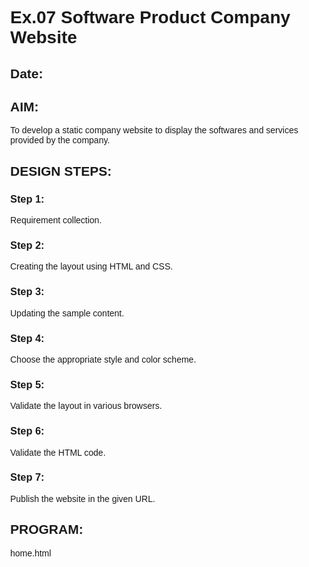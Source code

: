# Ex.07 Software Product Company Website
## Date:

## AIM:
To develop a static company website to display the softwares and services provided by the company.

## DESIGN STEPS:

### Step 1:
Requirement collection.

### Step 2:
Creating the layout using HTML and CSS.

### Step 3:
Updating the sample content.

### Step 4:
Choose the appropriate style and color scheme.

### Step 5:
Validate the layout in various browsers.

### Step 6:
Validate the HTML code.

### Step 7:
Publish the website in the given URL.

## PROGRAM:

home.html

<!DOCTYPE html>
<html lang="en">
<head>
    <meta charset="UTF-8">
    <meta name="viewport" content="width=device-width, initial-scale=1.0">
    <title>My Company</title>
    <style>
        body {
            margin: 0;
            font-family: Arial, sans-serif;
            background-image: url(https://img.freepik.com/free-vector/realistic-neon-lights-background_23-2148907367.jpg);
            background-size: cover;
        }

        header {
            background-color: rgba(51, 51, 51, 0.7); 
            color: #fff;
            padding: 10px 0;
            display: flex; 
            justify-content: space-between; 
            align-items: center; 
            font-family: 'verdana', 'verdana';
        }

        nav {
            overflow: hidden;
            background-color: #2478a1;
        }

        nav a {
            float: right;
            display: block;
            color: #fff;
            text-align: left;
            padding: 15px 20px;
            text-decoration: none;
        }

        .company-name {
            font-size: 40px;
            margin: 20px;
        }

        nav a:hover {
            background-color: rgba(111, 205, 248, 0.7); 
            color: #333;
        }

        .content {
            padding: 100px 0px 200px; 
            color:#fff;
            text-align: left;
            font-size: 50px; 
        }

        footer {
            background-color: #333;
            color: #fff;
            text-align: center;
            padding: 10px;
            position: fixed;
            bottom: 0;
            width: 100%;
        }
    </style>
</head>
<body>

<header>
    <h1 class="company-name">Tech Innovations </h1>
</header>

<nav>
    <a href="contact.html">Contact us</a>
    <a href="products.html">Products</a>
    <a href="people.html">People</a>
    <a href="home.html">Home</a>
</nav>

<div class="content">
    <div class="company-description">
        <pre>
            Build skills
            as you learn
            with over
            many people here.
        </pre>
    </div>
</div>

<footer>
    &copy; Created and developed by Jaswanth
</footer>

</body>
</html>
people.html

<!DOCTYPE html>
<html lang="en">
<head>
    <meta charset="UTF-8">
    <meta name="viewport" content="width=device-width, initial-scale=1.0">
    <title>Our Team</title>
    <style>
        body {
            font-family: Arial, sans-serif;
            margin: 0;
            padding: 0;
            background-color: #0e0442;
        }

        header {
            background-color: #333;
            color: #fff;
            text-align: center;
            padding: 10px 0;
        }

        .team-container {
            display: flex;
            flex-wrap: wrap;
            justify-content: center;
            padding: 20px;
        }

        .person {
            width: 250px;
            margin: 20px;
            padding: 20px;
            background-color: #fff;
            border-radius: 10px;
            box-shadow: 0 0 10px rgba(0, 0, 0, 0.1);
            text-align: center;
        }

        .person img {
            width: 150px;
            height: 150px;
            border-radius: 50%;
            margin-bottom: 10px;
        }

        footer {
            background-color: #333;
            color: #fff;
            text-align: center;
            padding: 10px;
            position: fixed;
            bottom: 0;
            width: 100%;
        }
    </style>
</head>
<body>

<header>
    <h1>OUR TEAM</h1>
</header>

<div class="team-container">
    <div class="person">
        <img src="https://www.fcbarcelona.com/photo-resources/2020/02/19/d8f54b57-05d8-46bc-854e-014d7a9a9e46/2635_01_24.jpg?width=1200&height=750" alt="Person 1">
        <h3>Maridona</h3>
        <p>CEO</p>
    </div>

    <div class="person">
        <img src="https://ktastro.blob.core.windows.net/images/Celebrity/BillGates.png" alt="Person 2">
        <h3>Bill Gates</h3>
        <p>COO</p>
    </div>

    <div class="person">
        <img src="https://encrypted-tbn1.gstatic.com/images?q=tbn:ANd9GcQGeAGP53IJZqX6XC212fwBCpiWuOYVez3ABH7v5UvucwXOHRxM" alt="Person 3">
        <h3>Ratan Tata</h3>
        <p>CTO</p>
    </div>

    <div class="person">
        <img src="https://media.npr.org/assets/img/2023/01/09/scott_edit_toned-2_custom-2bf7c35edc7c77a1766950f8fa8d6ca56a1523c8.jpg?s=1100&c=50&f=jpeg" alt="Person 4">
        <h3>MacKenzie Scott</h3>
        <p>Marketing Manager</p>
    </div>

    <div class="person">
        <img src="https://cdn.britannica.com/09/225009-050-9BA6E880/French-businessman-Bernard-Arnault-2017.jpg" alt="Person 5">
        <h3>bernard arnault</h3>
        <p>Product Manager</p>
    </div>

    <div class="person">
        <img src="https://c.ndtvimg.com/2024-03/339tnn4_sini-shetty_625x300_09_March_24.jpg" alt="Person 6">
        <h3>sini chetty</h3>
        <p>Software Engineer</p>
    </div>
</div>

<footer>
    <p>&copy; Created and developed by jaswanth</p>
</footer>

</body>
</html>
products.html

<!DOCTYPE html>
<html lang="en">
<head>
    <meta charset="UTF-8">
    <meta name="viewport" content="width=device-width, initial-scale=1.0">
    <title>PRODUCT CATALOG</title>
    <style>
        body {
            font-family: 'Verdana';
            margin: 0;
            padding: 0;
            background-image: url(back.jpg);
            background-size: cover;
            background-repeat: no-repeat;
            background-position: center;
        }

        header {
            background-color: #333;
            color: #fff;
            text-align: center;
            padding: 10px 0;
        }

        .product-container {
            display: flex;
            flex-wrap: wrap;
            justify-content: center;
            padding: 20px;
        }

        .product {
            color: #d53299;
            width: 200px;
            margin: 20px;
            padding: 10px;
            text-align: center;
        }

        .product img {
            width: 150px;
            height: 150px;
            margin-bottom: 10px;
        }

        .product-details{
            background-color: #1990e5;
            padding: 10px;
            border-radius: 5px;
        }

        footer {
            background-color: #333;
            color: #0db460;
            text-align: center;
            padding: 5px;
            position: fixed;
            bottom: 0;
            width: 100%;
        }
    </style>
</head>
<body>

<header>
    <h1>PRODUCT CATALOG</h1>
</header>

<div class="product-container">
    <div class="product">
        <img src="https://img-prod-cms-rt-microsoft-com.akamaized.net/cms/api/am/imageFileData/RW16TLT?ver=99ac&q=90&m=6&h=705&w=1253&b=%23FFFFFFFF&f=jpg&o=f&p=140&aim=true" alt="Product 1">
        <h3>Product 1</h3>
        <p>Laptop</p>
    </div>

    <div class="product">
        <img src="https://images.samsung.com/is/image/samsung/p6pim/in/2401/gallery/in-galaxy-s24-sm-s921blbcins-thumb-539572328" alt="Product 1">
        <h3>Product 2</h3>
        <p>Mobile</p>
    </div>

    <div class="product">
        <img src="https://www.livemint.com/lm-img/img/2023/09/23/600x338/rhh_1695470152346_1695470161360.jpg" alt="Product 1">
        <h3>Product 3</h3>
        <p>Watches</p>
    </div>

    <div class="product">
        <img src="https://sony.scene7.com/is/image/sonyglobalsolutions/wh-ch520_Primary_image?$categorypdpnav$&fmt=png-alpha" alt="Product 1">
        <h3>Product 4</h3>
        <p>Earphones</p>
    </div>

    <div class="product">
        <img src="https://i.pinimg.com/originals/e7/5d/db/e75ddbda351d44e24b6b8099fa200aad.jpg" alt="Product 1">
        <h3>Product 5</h3>
        <p>camera</p>
    </div>

    <div class="product">
        <img src="https://p3-ofp.static.pub/ShareResource/na/tablets-splitter/featured-cards/lenovo-tab-p11-android-tablets.png" alt="Product 1">
        <h3>Product 6</h3>
        <p>Tablets</p>
    </div>

</div>

<footer>
    <p>&copy; Created and developed by Jaswanth.</p>
</footer>

</body>
</html>
contact.html 

<!DOCTYPE html>
<html lang="en">
<head>
    <meta charset="UTF-8">
    <meta name="viewport" content="width=device-width, initial-scale=1.0">
    <title>Contact Us</title>
    <style>
        body {
            font-family: Arial, sans-serif;
            margin: 0;
            padding: 0;
            background-color: #112f4d;
        }

        header {
            background-color: #343a40;
            color: #fff;
            text-align: center;
            padding: 20px 0;
        }

        .contact-container {
            max-width: 800px;
            margin: 0 auto;
            padding: 50px 20px;
            display: flex;
            flex-wrap: wrap;
            justify-content: space-between;
        }

        .contact-info {
            background-color: #fff;
            border-radius: 10px;
            box-shadow: 0 0 20px rgba(0, 0, 0, 0.1);
            padding: 40px;
            flex: 1;
            margin-right: 20px;
        }

        .contact-info h2 {
            color: #343a40;
            font-size: 28px;
            margin-bottom: 20px;
        }

        .contact-info p {
            color: #6c757d;
            font-size: 18px;
            margin-bottom: 10px;
        }

        .contact-info p:last-child {
            margin-bottom: 0;
        }

        .contact-info a {
            color: #007bff;
            text-decoration: none;
        }

        .contact-info a:hover {
            text-decoration: underline;
        }

        #map {
            flex: 1;
            border-radius: 10px;
            overflow: hidden;
        }

        footer {
            background-color: #343a40;
            color: #fff;
            text-align: center;
            padding: 10px;
            position: fixed;
            bottom: 0;
            width: 100%;
        }
    </style>
</head>
<body>

<header>
    <h1>Contact Us</h1>
</header>

<div class="contact-container">
    <div class="contact-info">
        <h2>Company Name</h2>
        <p><strong>Address:</strong> 123 Elm Street, Springfield, IL 62701, United States</p>
        <p><strong>Email:</strong> <a href="mailto:info@example.com">techinnovation@gmail.com</a></p>
        <p><strong>Phone:</strong> <a href="tel:+15551234567">+1 (555) 123-4567</a></p>
        
    </div>
    <div id="map">
        <!-- Google Maps embed code goes here -->
        <iframe src="https://www.google.com/maps/embed?pb=!1m18!1m12!1m3!1d3022.554458216143!2d-89.64965458458049!3d39.7836443908857!2m3!1f0!2f0!3f0!3m2!1i1024!2i768!4f13.1!3m3!1m2!1s0x88762e1e50fc0adf%3A0x2f7d3bc20b9e6b18!2s123%20Elm%20St%2C%20Springfield%2C%20IL%2062701%2C%20USA!5e0!3m2!1sen!2suk!4v1621469930245!5m2!1sen!2suk" width="100%" height="100%" style="border:0;" allowfullscreen="" loading="lazy"></iframe>
    </div>
</div>

<footer>
    <p>&copy; Created and developed by Jaswanth</p>
</footer>

</body>
</html>


## OUTPUT:

![image](https://github.com/yogeshwaran72/softweb/assets/153492924/8325b9ad-b1e3-4c72-afbf-b39c7c870375)
![image](https://github.com/yogeshwaran72/softweb/assets/153492924/05e72ece-22cf-4c00-8652-8972d0b505f4)
![image](https://github.com/yogeshwaran72/softweb/assets/153492924/18ea7690-fb56-4b15-91ef-ed91a9e29dca)
![image](https://github.com/yogeshwaran72/softweb/assets/153492924/3d94341d-a8e0-4e17-8389-1e5f7ee3aa14)





## RESULT:
The program for designing software company website using HTML and CSS is completed successfully.
